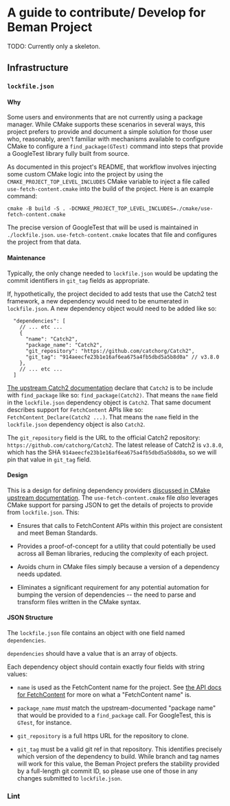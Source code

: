 # A guide to contribute/ Develop for Beman Project

TODO: Currently only a skeleton.

## Infrastructure

### `lockfile.json`

#### Why

Some users and environments that are not currently using a package manager.
While CMake supports these scenarios in several ways, this project prefers to
provide and document a simple solution for those user who, reasonably, aren't
familiar with mechanisms available to configure CMake to configure a
`find_package(GTest)` command into steps that provide a GoogleTest
library fully built from source.

As documented in this project's README, that workflow involves injecting
some custom CMake logic into the project by using the
`CMAKE_PROJECT_TOP_LEVEL_INCLUDES` CMake variable to inject a file called
`use-fetch-content.cmake` into the build of the project. Here is an example
command:

```shell
cmake -B build -S . -DCMAKE_PROJECT_TOP_LEVEL_INCLUDES=./cmake/use-fetch-content.cmake
```

The precise version of GoogleTest that will be used is maintained in
`./lockfile.json`. `use-fetch-content.cmake` locates that file and configures
the project from that data.

#### Maintenance

Typically, the only change needed to `lockfile.json` would be updating
the commit identifiers in `git_tag` fields as appropriate.

If, hypothetically, the project decided to add tests that use the
Catch2 test framework, a new dependency would need to be enumerated in
`lockfile.json`. A new dependency object would need to be added like so:

```json5
  "dependencies": [
    // ... etc ...
    {
      "name": "Catch2",
      "package_name": "Catch2",
      "git_repository": "https://github.com/catchorg/Catch2",
      "git_tag": "914aeecfe23b1e16af6ea675a4fb5dbd5a5b8d0a" // v3.8.0
    },
    // ... etc ...
  ]
```

[The upstream Catch2 documentation][catch2-docs] declare that `Catch2`
is to be include with `find_package` like so:
`find_package(Catch2)`. That means the `name` field in the `lockfile.json`
dependency object is `Catch2`. That same document describes support for
`FetchContent` APIs like so: `FetchContent_Declare(Catch2 ...)`. That means
the `name` field in the `lockfile.json` dependency object is also `Catch2`.

The `git_repository` field is the URL to the official Catch2 repository:
`https://github.com/catchorg/Catch2`. The latest release of Catch2 is
`v3.8.0`, which has the SHA `914aeecfe23b1e16af6ea675a4fb5dbd5a5b8d0a`, so
we will pin that value in `git_tag` field.

#### Design

This is a design for defining dependency providers
[discussed in CMake upstream documentation][dependency-providers]. The
`use-fetch-content.cmake` file *also* leverages CMake support for parsing
JSON to get the details of projects to provide from `lockfile.json`. This:

* Ensures that calls to FetchContent APIs within this project are consistent
  and meet Beman Standards.

* Provides a proof-of-concept for a utility that could potentially be used
  across all Beman libraries, reducing the complexity of each project.

* Avoids churn in CMake files simply because a version of a dependency
  needs updated.

* Eliminates a significant requirement for any potential automation for
  bumping the version of dependencies -- the need to parse and transform
  files written in the CMake syntax.

#### JSON Structure

The `lockfile.json` file contains an object with one field named `dependencies`.

`dependencies` should have a value that is an array of objects.

Each dependency object should contain exactly four fields with string values:

* `name` is used as the FetchContent name for the project. See
  [the API docs for FetchContent][fetch-content] for more on what a "FetchContent
  name" is.

* `package_name` *must* match the upstream-documented "package name" that would
  be provided to a `find_package` call. For GoogleTest, this is `GTest`, for instance.

* `git_repository` is a full https URL for the repository to clone.

* `git_tag` must be a valid git ref in that repository. This identifies precisely which
  version of the dependency to build. While branch and tag names will work for this value,
  the Beman Project prefers the stability provided by a full-length git commit ID, so
  please use one of those in any changes submitted to `lockfile.json`.

### Lint

[catch2-docs]: https://github.com/catchorg/Catch2/blob/devel/docs/cmake-integration.md#cmake-targets

[dependency-providers]: https://cmake.org/cmake/help/latest/guide/using-dependencies/index.html#dependency-providers]

[fetch-content]: https://cmake.org/cmake/help/latest/module/FetchContent.html
